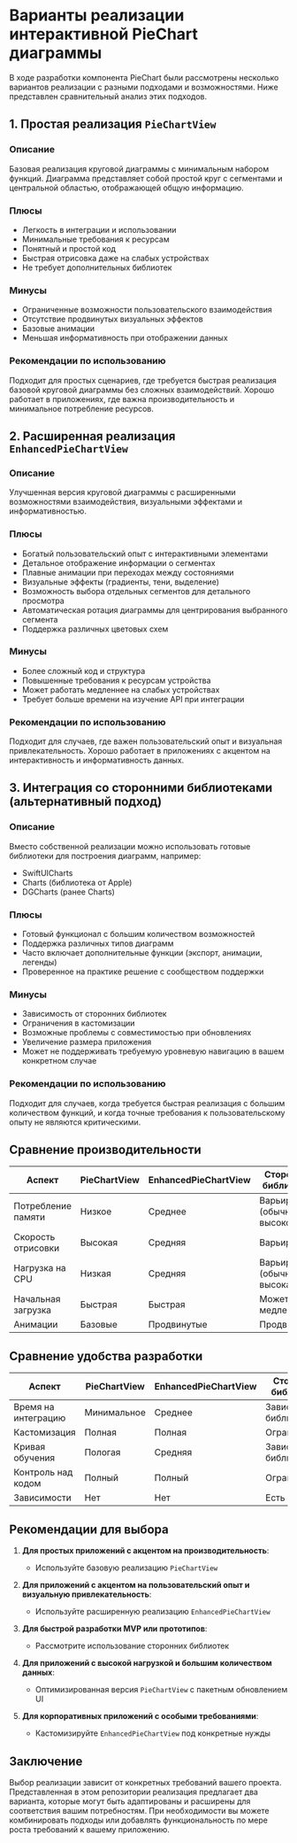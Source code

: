 # Варианты реализации интерактивной PieChart диаграммы

В ходе разработки компонента PieChart были рассмотрены несколько вариантов реализации с разными подходами и возможностями. Ниже представлен сравнительный анализ этих подходов.

## 1. Простая реализация `PieChartView`

### Описание

Базовая реализация круговой диаграммы с минимальным набором функций. Диаграмма представляет собой простой круг с сегментами и центральной областью, отображающей общую информацию.

### Плюсы

- Легкость в интеграции и использовании
- Минимальные требования к ресурсам
- Понятный и простой код
- Быстрая отрисовка даже на слабых устройствах
- Не требует дополнительных библиотек

### Минусы

- Ограниченные возможности пользовательского взаимодействия
- Отсутствие продвинутых визуальных эффектов
- Базовые анимации
- Меньшая информативность при отображении данных

### Рекомендации по использованию

Подходит для простых сценариев, где требуется быстрая реализация базовой круговой диаграммы без сложных взаимодействий. Хорошо работает в приложениях, где важна производительность и минимальное потребление ресурсов.

## 2. Расширенная реализация `EnhancedPieChartView`

### Описание

Улучшенная версия круговой диаграммы с расширенными возможностями взаимодействия, визуальными эффектами и информативностью.

### Плюсы

- Богатый пользовательский опыт с интерактивными элементами
- Детальное отображение информации о сегментах
- Плавные анимации при переходах между состояниями
- Визуальные эффекты (градиенты, тени, выделение)
- Возможность выбора отдельных сегментов для детального просмотра
- Автоматическая ротация диаграммы для центрирования выбранного сегмента
- Поддержка различных цветовых схем

### Минусы

- Более сложный код и структура
- Повышенные требования к ресурсам устройства
- Может работать медленнее на слабых устройствах
- Требует больше времени на изучение API при интеграции

### Рекомендации по использованию

Подходит для случаев, где важен пользовательский опыт и визуальная привлекательность. Хорошо работает в приложениях с акцентом на интерактивность и информативность данных.

## 3. Интеграция со сторонними библиотеками (альтернативный подход)

### Описание

Вместо собственной реализации можно использовать готовые библиотеки для построения диаграмм, например:

- SwiftUICharts
- Charts (библиотека от Apple)
- DGCharts (ранее Charts)

### Плюсы

- Готовый функционал с большим количеством возможностей
- Поддержка различных типов диаграмм
- Часто включает дополнительные функции (экспорт, анимации, легенды)
- Проверенное на практике решение с сообществом поддержки

### Минусы

- Зависимость от сторонних библиотек
- Ограничения в кастомизации
- Возможные проблемы с совместимостью при обновлениях
- Увеличение размера приложения
- Может не поддерживать требуемую уровневую навигацию в вашем конкретном случае

### Рекомендации по использованию

Подходит для случаев, когда требуется быстрая реализация с большим количеством функций, и когда точные требования к пользовательскому опыту не являются критическими.

## Сравнение производительности

| Аспект             | PieChartView | EnhancedPieChartView | Сторонние библиотеки         |
| ------------------ | ------------ | -------------------- | ---------------------------- |
| Потребление памяти | Низкое       | Среднее              | Варьируется (обычно высокое) |
| Скорость отрисовки | Высокая      | Средняя              | Варьируется                  |
| Нагрузка на CPU    | Низкая       | Средняя              | Варьируется (обычно высокая) |
| Начальная загрузка | Быстрая      | Быстрая              | Может быть медленнее         |
| Анимации           | Базовые      | Продвинутые          | Продвинутые                  |

## Сравнение удобства разработки

| Аспект              | PieChartView | EnhancedPieChartView | Сторонние библиотеки  |
| ------------------- | ------------ | -------------------- | --------------------- |
| Время на интеграцию | Минимальное  | Среднее              | Зависит от библиотеки |
| Кастомизация        | Полная       | Полная               | Ограниченная          |
| Кривая обучения     | Пологая      | Средняя              | Зависит от библиотеки |
| Контроль над кодом  | Полный       | Полный               | Ограниченный          |
| Зависимости         | Нет          | Нет                  | Есть                  |

## Рекомендации для выбора

1. **Для простых приложений с акцентом на производительность**:

   - Используйте базовую реализацию `PieChartView`

2. **Для приложений с акцентом на пользовательский опыт и визуальную привлекательность**:

   - Используйте расширенную реализацию `EnhancedPieChartView`

3. **Для быстрой разработки MVP или прототипов**:

   - Рассмотрите использование сторонних библиотек

4. **Для приложений с высокой нагрузкой и большим количеством данных**:

   - Оптимизированная версия `PieChartView` с пакетным обновлением UI

5. **Для корпоративных приложений с особыми требованиями**:
   - Кастомизируйте `EnhancedPieChartView` под конкретные нужды

## Заключение

Выбор реализации зависит от конкретных требований вашего проекта. Представленная в этом репозитории реализация предлагает два варианта, которые могут быть адаптированы и расширены для соответствия вашим потребностям. При необходимости вы можете комбинировать подходы или добавлять функциональность по мере роста требований к вашему приложению.
